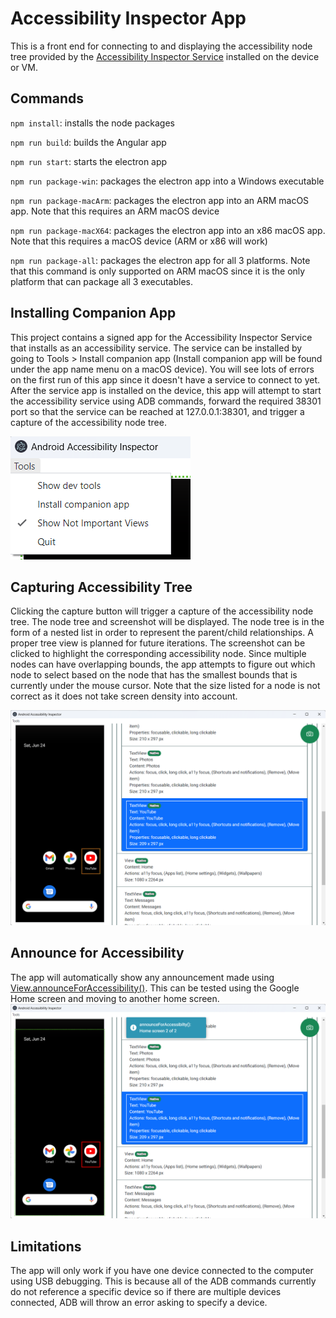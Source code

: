 # Accessibility Inspector App

This is a front end for connecting to and displaying the accessibility node tree provided by the [Accessibility Inspector Service](https://github.com/jwlilly/Accessibility-Inspector-Service) installed on the device or VM. 

## Commands

`npm install`: installs the node packages

`npm run build`: builds the Angular app

`npm run start`: starts the electron app

`npm run package-win`: packages the electron app into a Windows executable 

`npm run package-macArm`: packages the electron app into an ARM macOS app. Note that this requires an ARM macOS device

`npm run package-macX64`: packages the electron app into an x86 macOS app. Note that this requires a macOS device (ARM or x86 will work)

`npm run package-all`: packages the electron app for all 3 platforms. Note that this command is only supported on ARM macOS since it is the only platform that can package all 3 executables. 

## Installing Companion App
This project contains a signed app for the Accessibility Inspector Service that installs as an accessibility service. The service can be installed by going to Tools > Install companion app (Install companion app will be found under the app name menu on a macOS device). You will see lots of errors on the first run of this app since it doesn't have a service to connect to yet. After the service app is installed on the device, this app will attempt to start the accessibility service using ADB commands, forward the required 38301 port so that the service can be reached at 127.0.0.1:38301, and trigger a capture of the accessibility node tree.

![Install companion app screenshot](install-companion-app.png?raw=true)

## Capturing Accessibility Tree
Clicking the capture button will trigger a capture of the accessibility node tree. The node tree and screenshot will be displayed. The node tree is in the form of a nested list in order to represent the parent/child relationships. A proper tree view is planned for future iterations. The screenshot can be clicked to highlight the corresponding accessibility node. Since multiple nodes can have overlapping bounds, the app attempts to figure out which node to select based on the node that has the smallest bounds that is currently under the mouse cursor. Note that the size listed for a node is not correct as it does not take screen density into account. 

![Accessibility node tree displayed for the home screen with the YouTube app highlighted](app-screenshot.png?raw=true)

## Announce for Accessibility
The app will automatically show any announcement made using [View.announceForAccessibility()](https://developer.android.com/reference/android/view/View#announceForAccessibility(java.lang.CharSequence)). This can be tested using the Google Home screen and moving to another home screen. 
![Announce for accessibility showing 'Home screen 2 of 2'](announce-for-accessibility.png?raw=true)

## Limitations
The app will only work if you have one device connected to the computer using USB debugging. This is because all of the ADB commands currently do not reference a specific device so if there are multiple devices connected, ADB will throw an error asking to specify a device. 
